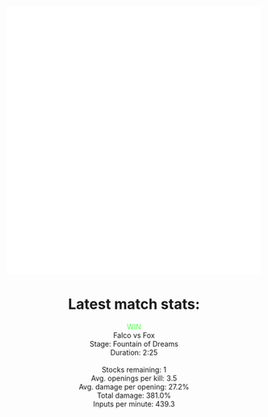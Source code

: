 <div align="center">
    <img src="https://github.com/nachoverdon/nachoverdon/blob/master/profile.svg" width="838" height="530"/>
    <!--START_SECTION:slippi_stats-->
<div>
<h1>Latest match stats:</h1>
<p>
<span style="color: #5f5;">WIN</span>
<br>
<span>Falco vs Fox</span>
<br>
<span>Stage: Fountain of Dreams</span>
<br>
<span>Duration: 2:25</span>
<br>
<br>
<span>Stocks remaining: 1</span><br>
<span>Avg. openings per kill: 3.5</span>
<br>
<span>Avg. damage per opening: 27.2%</span>
<br>
<span>Total damage: 381.0%</span>
<br>
<span>Inputs per minute: 439.3</span>
<br>
</p>
</div>
<!--END_SECTION:slippi_stats-->
            
            
</div>
